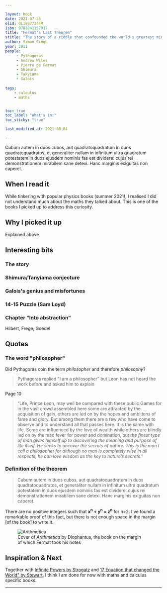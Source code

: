 ```yaml
---

layout: book
date: 2021-07-25
olid: OL19977344M
isbn: 9781841157917
title: "Fermat's Last Theorem"
stitle: "The story of a riddle that confounded the world's greatest minds for 358 years"
author: Simon Singh
year: 2011
people: 
     - Pythagoras
     - Andrew Wiles
     - Pierre de Fermat
     - Shimura
     - Takyiama
     - Galois
     
tags: 
    - calculus
    - maths


toc: true
toc_label: "What's in:"
toc_sticky: "true"

last_modified_at: 2021-08-04

---
```

Cubum autem in duos cubos, aut quadratoquadratum in duos quadratoquadratos, et generaliter nullam in infinitum ultra quadratum potestatem in duos ejusdem nominis fas est dividere: cujus rei demonstrationem mirabilem sane detexi. Hanc marginis exiguitas non caperet.

## When I read it
While tinkering with popular physics books (summer 2021), I realised I did not understand much about the maths they talked about.
This is one of the books I picked up to address this curiosity.

## Why I picked it up
Explained above

## Interesting bits

### The story
### Shimura/Tanyiama conjecture
### Galois's genius and misfortunes
### 14-15 Puzzle (Sam Loyd)
### Chapter "Into abstraction"
Hilbert, Frege, Goedel

## Quotes
### The word "philosopher"
Did Pythagoras coin the term *philosopher* and therefore *philosophy*?


>Pythagoras replied "I am a philosopher" but Leon has not heard the work before and asked him to explain

Page 10

>“Life, Prince Leon, may well be compared with these public Games for in the vast crowd assembled here some are attracted by the acquisition of gain, others are led on by the hopes and ambitions of fame and glory. But among them there are a few who have come to observe and to understand all that passes here. It is the same with life. Some are influenced by the love of wealth while others are blindly led on by the mad fever for power and domination, but *the finest type of man gives himself up to discovering the meaning and purpose of life itself. He seeks to uncover the secrets of nature. This is the man I call a philosopher for although no man is completely wise in all respects, he can love wisdom as the key to nature’s secrets*.”

### Definition of the theorem
>Cubum autem in duos cubos, aut quadratoquadratum in duos quadratoquadratos, et generaliter nullam in infinitum ultra quadratum potestatem in duos ejusdem nominis fas est dividere: cujus rei demonstrationem mirabilem sane detexi. Hanc marginis exiguitas non caperet.


There are no positive integers such that **x<sup>n</sup> + y<sup>n</sup> = z<sup>n</sup>** for n>2. I've found a remarkable proof of this fact, but there is not 
enough space in the margin [of the book] to write it.

<figure style="width: 400px">
<!-- class="align-left"> -->
<img alt="Arithmetica" src="{{ site.baseurl }}/assets/covers/diophantus-cover.jpg">
              <figcaption>Cover of <em>Arithmetica</em> by Diophantus, the book on the margin of which Fermat took his notes</figcaption>
</figure>

## Inspiration & Next

Together with <a href="{{ site.baseurl }}/infinite-powers/">Infinite Powers by Strogatz</a> and <a href="{{ site.baseurl }}/#/" title="Coming soon">17 Equation that changed the World" by Stewart</a>, I think I am done for now with maths and calculus specific books.









____







